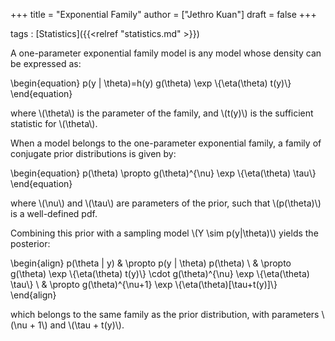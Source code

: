 +++
title = "Exponential Family"
author = ["Jethro Kuan"]
draft = false
+++

tags
: [Statistics]({{<relref "statistics.md" >}})

A one-parameter exponential family model is any model whose density
can be expressed as:

\begin{equation}
p(y | \theta)=h(y) g(\theta) \exp \\{\eta(\theta) t(y)\\}
\end{equation}

where \\(\theta\\) is the parameter of the family, and \\(t(y)\\) is the
sufficient statistic for \\(\theta\\).

When a model belongs to the one-parameter exponential family, a family
of conjugate prior distributions is given by:

\begin{equation}
p(\theta) \propto g(\theta)^{\nu} \exp \\{\eta(\theta) \tau\\}
\end{equation}

where \\(\nu\\) and \\(\tau\\) are parameters of the prior, such that
\\(p(\theta)\\) is a well-defined pdf.

Combining this prior with a sampling model \\(Y \sim p(y|\theta)\\) yields
the posterior:

\begin{align} p(\theta | y) & \propto p(y | \theta) p(\theta) \\ & \propto g(\theta) \exp \\{\eta(\theta) t(y)\\} \cdot g(\theta)^{\nu} \exp \\{\eta(\theta) \tau\\} \\ & \propto g(\theta)^{\nu+1} \exp \\{\eta(\theta)[\tau+t(y)]\\} \end{align}

which belongs to the same family as the prior distribution, with
parameters \\(\nu + 1\\) and \\(\tau + t(y)\\).

